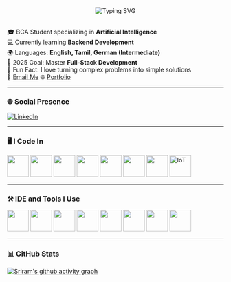 <div align="center">
  <img src="https://readme-typing-svg.demolab.com?font=Fira+Code&weight=700&size=40&duration=4000&pause=1000&color=006400&center=true&vCenter=true&width=1400&lines=Hi+there%2C+I'm+SRIRAM+%F0%9F%91%8B;A+passionate+Coder%2C+Developer%2C+and+Tech+Enthusiast" alt="Typing SVG" />
</div>
<br>
 
🎓 BCA Student specializing in **Artificial Intelligence**  
 💻 Currently learning **Backend Development**  
🌍 Languages: **English, Tamil, German (Intermediate)**  
🎯 2025 Goal: Master **Full-Stack Development**  
🎉 Fun Fact: I love turning complex problems into simple solutions  
📧 [Email Me](sriram8248196342@gmai.com) 
🌐 [Portfolio](https://sriram-portfolio-08.lovable.app/) 

---

### 🌐 Social Presence  
[![LinkedIn](https://img.shields.io/badge/LinkedIn-0077B5?style=for-the-badge&logo=linkedin&logoColor=white)](https://www.linkedin.com/in/your-linkedin-username/)



---

### 🖥️ I Code In  

 
<p>
<img height="50" width="50" src="https://img.icons8.com/color/48/000000/python.png"/>  
<img height="50" width="50" src="https://img.icons8.com/color/48/000000/java-coffee-cup-logo.png"/>  
<img height="50" width="50" src="https://img.icons8.com/color/48/000000/html-5.png"/>  
<img height="50" width="50" src="https://img.icons8.com/color/48/000000/css3.png"/>  
<img height="50" width="50" src="https://img.icons8.com/color/48/000000/javascript.png"/>  
<img height="50" width="50" src="https://img.icons8.com/color/48/000000/react-native.png"/>    
<img height="50" width="50" src="https://img.icons8.com/color/48/000000/mysql-logo.png"/>        
<img height="50" width="50" src="https://img.icons8.com/external-flat-juicy-fish/60/external-iot-internet-of-things-flat-flat-juicy-fish.png" title="IoT"/>  
</p>
 



---

### ⚒️ IDE and Tools I Use  
<p>
<img height="50" width="50" src="https://img.icons8.com/color/48/000000/visual-studio-code-2019.png"/>  
<img height="50" width="50" src="https://img.icons8.com/color/48/000000/pycharm.png"/>  
<img height="50" width="50" src="https://img.icons8.com/color/50/000000/git.png"/>  
<img height="50" width="50" src="https://img.icons8.com/dusk/64/000000/anaconda.png"/>  
<img height="50" width="50" src="https://img.icons8.com/officel/480/null/java-eclipse.png"/>  
<img height="50" width="50" src="https://img.icons8.com/color/480/null/notion--v1.png"/>  
<img height="50" width="50" src="https://img.icons8.com/color/48/000000/figma--v1.png"/>  
<img height="50" src="https://img.shields.io/badge/Netlify-00C7B7?style=for-the-badge&logo=netlify&logoColor=white"/>  
</p>

---

### 📊 GitHub Stats  

[![Sriram's github activity graph](https://github-readme-activity-graph.vercel.app/graph?username=Sriram042005&bg_color=293036&color=ffffff&line=9ecbff&point=f97583&area=true&hide_border=true)](https://github.com/ashutosh00710/github-readme-activity-graph)  
